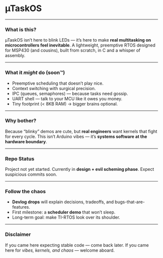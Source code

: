 # µTaskOS

---

### What is this?

µTaskOS isn’t here to blink LEDs — it’s here to make **real multitasking on microcontrollers feel inevitable**. A lightweight, preemptive RTOS designed for MSP430 (and cousins), built from scratch, in C and a whisper of assembly.

---

### What it *might* do (soon™)

* Preemptive scheduling that doesn’t play nice.
* Context switching with surgical precision.
* IPC (queues, semaphores) — because tasks need gossip.
* UART shell — talk to your MCU like it owes you money.
* Tiny footprint (< 8KB RAM) → bigger brains optional.

---

### Why bother?

Because “blinky” demos are cute, but **real engineers** want kernels that fight for every cycle. This isn’t Arduino vibes — it’s **systems software at the hardware boundary**.

---

### Repo Status

Project not yet started.
Currently in **design + evil scheming phase**.
Expect suspicious commits soon.

---

### Follow the chaos

* **Devlog drops** will explain decisions, tradeoffs, and bugs-that-are-features.
* First milestone: a **scheduler demo** that won’t sleep.
* Long-term goal: make TI-RTOS look over its shoulder.

---

### Disclaimer

If you came here expecting stable code — come back later.
If you came here for *vibes, kernels, and chaos* — welcome aboard.
